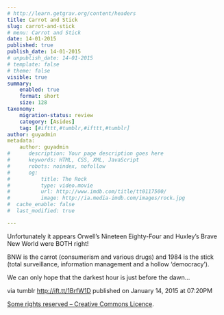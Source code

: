 ```yaml
---
# http://learn.getgrav.org/content/headers
title: Carrot and Stick
slug: carrot-and-stick
# menu: Carrot and Stick
date: 14-01-2015
published: true
publish_date: 14-01-2015
# unpublish_date: 14-01-2015
# template: false
# theme: false
visible: true
summary:
    enabled: true
    format: short
    size: 128
taxonomy:
    migration-status: review
    category: [Asides]
    tag: [#ifttt,#tumblr,#ifttt,#tumblr]
author: guyadmin
metadata:
    author: guyadmin
#      description: Your page description goes here
#      keywords: HTML, CSS, XML, JavaScript
#      robots: noindex, nofollow
#      og:
#          title: The Rock
#          type: video.movie
#          url: http://www.imdb.com/title/tt0117500/
#          image: http://ia.media-imdb.com/images/rock.jpg
#  cache_enable: false
#  last_modified: true

---
```


Unfortunately it appears Orwell’s Nineteen Eighty-Four and Huxley’s Brave New World were BOTH right!

BNW is the carrot (consumerism and various drugs) and 1984 is the stick (total surveillance, information management and a hollow ‘democracy’).

We can only hope that the darkest hour is just before the dawn…

via tumblr http://ift.tt/1BrfW1D published on January 14, 2015 at 07:20PM

[Some rights reserved – Creative Commons Licence](http://ift.tt/1gAEAkt).